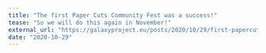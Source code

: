 ```yaml
---
title: "The first Paper Cuts Community Fest was a success!"
tease: "So we will do this again in November!"
external_url: "https://galaxyproject.eu/posts/2020/10/29/first-papercuts/"
date: "2020-10-29"
---
```

